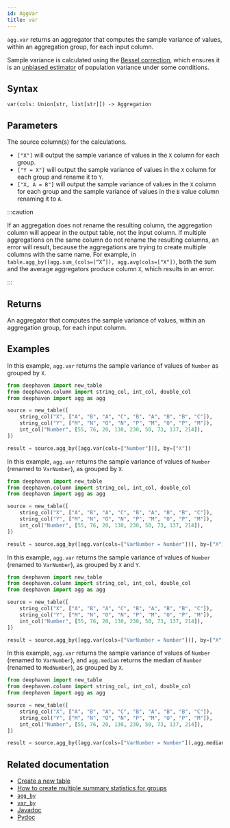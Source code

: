 ```yaml
---
id: AggVar
title: var
---
```


`agg.var` returns an aggregator that computes the sample variance of values, within an aggregation group, for each input column.

Sample variance is calculated using the [Bessel correction](https://en.wikipedia.org/wiki/Bessel%27s_correction), which ensures it is an [unbiased estimator](https://en.wikipedia.org/wiki/Bias_of_an_estimator) of population variance under some conditions.

## Syntax

```
var(cols: Union[str, list[str]]) -> Aggregation
```

## Parameters

<ParamTable>
<Param name="cols" type="Union[str, list[str]]">

The source column(s) for the calculations.

- `["X"]` will output the sample variance of values in the `X` column for each group.
- `["Y = X"]` will output the sample variance of values in the `X` column for each group and rename it to `Y`.
- `["X, A = B"]` will output the sample variance of values in the `X` column for each group and the sample variance of values in the `B` value column renaming it to `A`.

</Param>
</ParamTable>

:::caution

If an aggregation does not rename the resulting column, the aggregation column will appear in the output table, not the input column. If multiple aggregations on the same column do not rename the resulting columns, an error will result, because the aggregations are trying to create multiple columns with the same name. For example, in `table.agg_by([agg.sum_(cols=[“X”]), agg.avg(cols=["X"])`, both the sum and the average aggregators produce column `X`, which results in an error.

:::

## Returns

An aggregator that computes the sample variance of values, within an aggregation group, for each input column.

## Examples

In this example, `agg.var` returns the sample variance of values of `Number` as grouped by `X`.

```python order=source,result
from deephaven import new_table
from deephaven.column import string_col, int_col, double_col
from deephaven import agg as agg

source = new_table([
    string_col("X", ["A", "B", "A", "C", "B", "A", "B", "B", "C"]),
    string_col("Y", ["M", "N", "O", "N", "P", "M", "O", "P", "M"]),
    int_col("Number", [55, 76, 20, 130, 230, 50, 73, 137, 214]),
])

result = source.agg_by([agg.var(cols=["Number"])], by=["X"])
```

In this example, `agg.var` returns the sample variance of values of `Number` (renamed to `VarNumber`), as grouped by `X`.

```python order=source,result
from deephaven import new_table
from deephaven.column import string_col, int_col, double_col
from deephaven import agg as agg

source = new_table([
    string_col("X", ["A", "B", "A", "C", "B", "A", "B", "B", "C"]),
    string_col("Y", ["M", "N", "O", "N", "P", "M", "O", "P", "M"]),
    int_col("Number", [55, 76, 20, 130, 230, 50, 73, 137, 214]),
])

result = source.agg_by([agg.var(cols=["VarNumber = Number"])], by=["X"])
```

In this example, `agg.var` returns the sample variance of values of `Number` (renamed to `VarNumber`), as grouped by `X` and `Y`.

```python order=source,result
from deephaven import new_table
from deephaven.column import string_col, int_col, double_col
from deephaven import agg as agg

source = new_table([
    string_col("X", ["A", "B", "A", "C", "B", "A", "B", "B", "C"]),
    string_col("Y", ["M", "N", "O", "N", "P", "M", "O", "P", "M"]),
    int_col("Number", [55, 76, 20, 130, 230, 50, 73, 137, 214]),
])

result = source.agg_by([agg.var(cols=["VarNumber = Number"])], by=["X", "Y"])
```

In this example, `agg.var` returns the sample variance of values of `Number` (renamed to `VarNumber`), and `agg.median` returns the median of `Number` (renamed to `MedNumber`), as grouped by `X`.

```python order=source,result
from deephaven import new_table
from deephaven.column import string_col, int_col, double_col
from deephaven import agg as agg

source = new_table([
    string_col("X", ["A", "B", "A", "C", "B", "A", "B", "B", "C"]),
    string_col("Y", ["M", "N", "O", "N", "P", "M", "O", "P", "M"]),
    int_col("Number", [55, 76, 20, 130, 230, 50, 73, 137, 214]),
])

result = source.agg_by([agg.var(cols=["VarNumber = Number"]),agg.median(cols=["MedNumber = Number"])], by=["X"])
```

## Related documentation

- [Create a new table](../../../how-to-guides/new-table.md)
- [How to create multiple summary statistics for groups](../../../how-to-guides/combined-aggregations.md)
- [`agg_by`](./aggBy.md)
- [`var_by`](./varBy.md)
- [Javadoc](<https://deephaven.io/core/javadoc/io/deephaven/api/agg/Aggregation.html#AggVar(java.lang.String...)>)
- [Pydoc](https://deephaven.io/core/pydoc/code/deephaven.agg.html?highlight=var#deephaven.agg.var)
